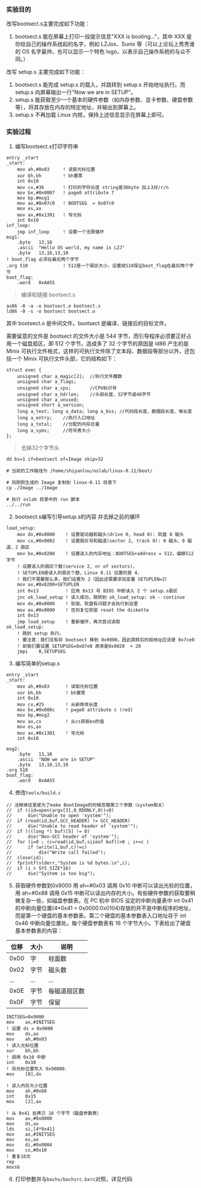 ### 实验目的

改写bootsect.s主要完成如下功能：

1. bootsect.s 能在屏幕上打印一段提示信息"XXX is booting..."，其中 XXX 是你给自己的操作系统起的名字，例如 LZJos、Sunix 等（可以上论坛上秀秀谁的 OS 名字最帅，也可以显示一个特色 logo，以表示自己操作系统的与众不同。）

改写 setup.s 主要完成如下功能：

1. bootsect.s 能完成 setup.s 的载入，并跳转到 setup.s 开始地址执行。而 setup.s 向屏幕输出一行"Now we are in SETUP"。
2. setup.s 能获取至少一个基本的硬件参数（如内存参数、显卡参数、硬盘参数等），将其存放在内存的特定地址，并输出到屏幕上。
3. setup.s 不再加载 Linux 内核，保持上述信息显示在屏幕上即可。

### 实验过程

1. 编写bootsect.s打印字符串
```text
entry _start
_start:
    mov ah,#0x03     ! 读取光标位置
    xor bh,bh        ! bh置零
    int 0x10
    mov cx,#36       ! 打印的字符长度 string是30byte 加上3对/r/n
    mov bx,#0x0007   ! page0 attribute 7
    mov bp,#msg1
    mov ax,#0x07c0   ! BOOTSEG  = 0x07c0
    mov es,ax
    mov ax,#0x1301   ! 写光标
    int 0x10
inf_loop:
    jmp inf_loop     ! 设置一个无限循环
msg1:
    .byte   13,10
    .ascii  "Hello OS world, my name is LZJ"
    .byte   13,10,13,10
! boot_flag 必须在最后两个字节
.org 510             ! 512是一个扇区大小，设置成510保证boot_flag在最后两个字节
boot_flag:
    .word   0xAA55
```

> 编译和链接 bootsect.s

```shell script
as86 -0 -a -o bootsect.o bootsect.s
ld86 -0 -s -o bootsect bootsect.o
```

其中 bootsect.o 是中间文件。bootsect 是编译、链接后的目标文件。

需要留意的文件是 bootsect 的文件大小是 544 字节，而引导程序必须要正好占用一个磁盘扇区，即 512 个字节。造成多了 32 个字节的原因是 ld86 产生的是 Minix 可执行文件格式，这样的可执行文件除了文本段、数据段等部分以外，还包括一个 Minix 可执行文件头部，它的结构如下：

```
struct exec {
    unsigned char a_magic[2];  //执行文件魔数
    unsigned char a_flags;
    unsigned char a_cpu;       //CPU标识号
    unsigned char a_hdrlen;    //头部长度，32字节或48字节
    unsigned char a_unused;
    unsigned short a_version;
    long a_text; long a_data; long a_bss; //代码段长度、数据段长度、堆长度
    long a_entry;    //执行入口地址
    long a_total;    //分配的内存总量
    long a_syms;     //符号表大小
};
```
> 去掉32个字节头

```shell script
dd bs=1 if=bootsect of=Image skip=32

# 当前的工作路径为 /home/shiyanlou/oslab/linux-0.11/boot/

# 将刚刚生成的 Image 复制到 linux-0.11 目录下
cp ./Image ../Image

# 执行 oslab 目录中的 run 脚本
../../run
```

2. bootsect.s编写引导setup.s的内容 并去掉之前的循环

```text
load_setup:
    mov dx,#0x0000    ! 设置驱动器和磁头(drive 0, head 0): 软盘 0 磁头
    mov cx,#0x0002    ! 设置扇区号和磁道(sector 2, track 0): 0 磁头、0 磁道、2 扇区
    mov bx,#0x0200    ! 设置读入的内存地址：BOOTSEG+address = 512，偏移512字节
    ! 设置读入的扇区个数(service 2, nr of sectors)，
    ! SETUPLEN是读入的扇区个数，Linux 0.11 设置的是 4，
    ! 我们不需要那么多，我们设置为 2（因此还需要添加变量 SETUPLEN=2）
    mov ax,#0x0200+SETUPLEN
    int 0x13          ! 应用 0x13 号 BIOS 中断读入 2 个 setup.s扇区
    jnc ok_load_setup ! 读入成功，跳转到 ok_load_setup: ok - continue
    mov dx,#0x0000    ! 软驱、软盘有问题才会执行到这里
    mov ax,#0x0000    ! 否则复位软驱 reset the diskette
    int 0x13
    jmp load_setup    ! 重新循环，再次尝试读取
ok_load_setup:
    ! 跳到 setup 执行。
    ! 要注意：我们没有将 bootsect 移到 0x9000，因此跳转后的段地址应该是 0x7ce0
    ! 即我们要设置 SETUPSEG=0x07e0 原来是0x9020  + 20
    jmpi    0,SETUPSEG
```

3. 编写简单的setup.s
```text
entry _start
_start:
    mov ah,#0x03      ! 读取光标位置
    xor bh,bh         ! bh置零
    int 0x10
    mov cx,#25        ! 从新修改长度
    mov bx,#0x000c    ! page0 attribute c (red)
    mov bp,#msg2
    mov ax,cs         ! 从cs获取ex的值
    mov es,ax
    mov ax,#0x1301    ! 写光标
    int 0x10

msg2:
    .byte   13,10
    .ascii  "NOW we are in SETUP"
    .byte   13,10,13,10
.org 510
boot_flag:
    .word   0xAA55
```

4. 修改`tools/build.c`

```
// 注释掉这里是为了make BootImage的时候忽略第三个参数（system相关）
//	if ((id=open(argv[3],O_RDONLY,0))<0)
//		die("Unable to open 'system'");
//	if (read(id,buf,GCC_HEADER) != GCC_HEADER)
//		die("Unable to read header of 'system'");
//	if (((long *) buf)[5] != 0)
//		die("Non-GCC header of 'system'");
//	for (i=0 ; (c=read(id,buf,sizeof buf))>0 ; i+=c )
//		if (write(1,buf,c)!=c)
//			die("Write call failed");
//	close(id);
//	fprintf(stderr,"System is %d bytes.\n",i);
//	if (i > SYS_SIZE*16)
//		die("System is too big");
```

5. 获取硬件参数到0x9000
用 ah=#0x03 调用 0x10 中断可以读出光标的位置，用 ah=#0x88 调用 0x15 中断可以读出内存的大小。有些硬件参数的获取要稍微复杂一些，如磁盘参数表。在 PC 机中 BIOS 设定的中断向量表中 int 0x41 的中断向量位置(4*0x41 = 0x0000:0x0104)存放的并不是中断程序的地址，而是第一个硬盘的基本参数表。第二个硬盘的基本参数表入口地址存于 int 0x46 中断向量位置处。每个硬盘参数表有 16 个字节大小。下表给出了硬盘基本参数表的内容：

 位移 | 大小 | 说明  
 -|-|-
 0x00 | 字 | 柱面数 
0x02 | 字节 | 磁头数
... | ... | ...
0x0E | 字节 | 每磁道扇区数
0x0F | 字节 | 保留
```text
INITSEG=0x9000
mov    ax,#INITSEG
! 设置 ds = 0x9000
mov    ds,ax
mov    ah,#0x03
! 读入光标位置
xor    bh,bh
! 调用 0x10 中断
int    0x10
! 将光标位置写入 0x90000.
mov    [0],dx

! 读入内存大小位置
mov    ah,#0x88
int    0x15
mov    [2],ax

! 从 0x41 处拷贝 16 个字节（磁盘参数表）
mov    ax,#0x0000
mov    ds,ax
lds    si,[4*0x41]
mov    ax,#INITSEG
mov    es,ax
mov    di,#0x0004
mov    cx,#0x10
! 重复16次
rep
movsb
```

6. 打印参数并与`bochs/bochsrc.bxrc`对照，详见代码
